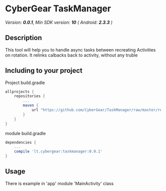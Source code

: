 # CyberGear TaskManager
*Version:* ***0.0.1***, *Min SDK version:* ***10*** *(* *Android:* ***2.3.3*** *)*

## Description

This tool will help you to handle async tasks between recreating Activities on rotation. It relinks calbacks back to activity, without any truble

## Including to your project

Project build.gradle
```Groovy
allprojects {
    repositories {
        ...
        maven {
            url "https://github.com/CyberGear/TaskManager/raw/master/repo/"
        }
    }
}
```

module build.gradle
```Groovy
dependencies {
    ...
    compile 'lt.cybergear:taskmanager:0.0.1'
}
```

## Usage

There is example in 'app' module 'MainActivity' class

